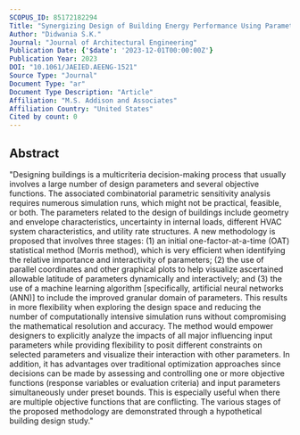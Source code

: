 ```yaml
---
SCOPUS_ID: 85172182294
Title: "Synergizing Design of Building Energy Performance Using Parametric Analysis, Dynamic Visualization, and Neural Network Modeling"
Author: "Didwania S.K."
Journal: "Journal of Architectural Engineering"
Publication Date: {'$date': '2023-12-01T00:00:00Z'}
Publication Year: 2023
DOI: "10.1061/JAEIED.AEENG-1521"
Source Type: "Journal"
Document Type: "ar"
Document Type Description: "Article"
Affiliation: "M.S. Addison and Associates"
Affiliation Country: "United States"
Cited by count: 0
---
```


## Abstract
"Designing buildings is a multicriteria decision-making process that usually involves a large number of design parameters and several objective functions. The associated combinatorial parametric sensitivity analysis requires numerous simulation runs, which might not be practical, feasible, or both. The parameters related to the design of buildings include geometry and envelope characteristics, uncertainty in internal loads, different HVAC system characteristics, and utility rate structures. A new methodology is proposed that involves three stages: (1) an initial one-factor-at-a-time (OAT) statistical method (Morris method), which is very efficient when identifying the relative importance and interactivity of parameters; (2) the use of parallel coordinates and other graphical plots to help visualize ascertained allowable latitude of parameters dynamically and interactively; and (3) the use of a machine learning algorithm [specifically, artificial neural networks (ANN)] to include the improved granular domain of parameters. This results in more flexibility when exploring the design space and reducing the number of computationally intensive simulation runs without compromising the mathematical resolution and accuracy. The method would empower designers to explicitly analyze the impacts of all major influencing input parameters while providing flexibility to posit different constraints on selected parameters and visualize their interaction with other parameters. In addition, it has advantages over traditional optimization approaches since decisions can be made by assessing and controlling one or more objective functions (response variables or evaluation criteria) and input parameters simultaneously under preset bounds. This is especially useful when there are multiple objective functions that are conflicting. The various stages of the proposed methodology are demonstrated through a hypothetical building design study."
